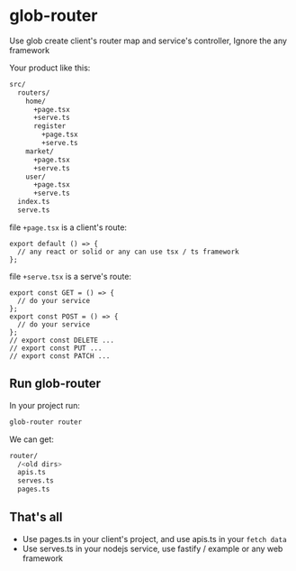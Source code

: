 # glob-router

Use glob create client's router map and service's controller, Ignore the any framework

Your product like this:

```sh
src/
  routers/
    home/
      +page.tsx
      +serve.ts
      register
        +page.tsx
        +serve.ts
    market/
      +page.tsx
      +serve.ts
    user/
      +page.tsx
      +serve.ts
  index.ts
  serve.ts
```

file `+page.tsx` is a client's route:

```tsx
export default () => {
  // any react or solid or any can use tsx / ts framework
};
```

file `+serve.tsx` is a serve's route:

```tsx
export const GET = () => {
  // do your service
};
export const POST = () => {
  // do your service
};
// export const DELETE ...
// export const PUT ...
// export const PATCH ...
```

## Run glob-router

In your project run:

```sh
glob-router router
```

We can get:

```sh
router/
  /<old dirs>
  apis.ts
  serves.ts
  pages.ts
```

## That's all

- Use pages.ts in your client's project, and use apis.ts in your `fetch data`
- Use serves.ts in your nodejs service, use fastify / example or any web framework
